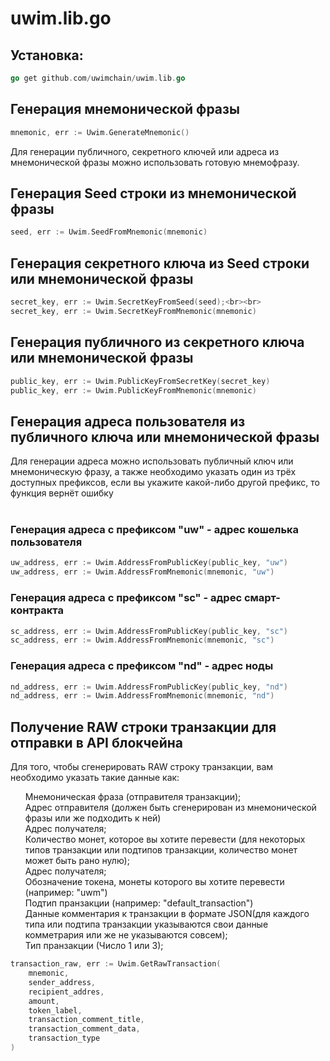 # uwim.lib.go

<h2>Установка:</h2> 

```go
go get github.com/uwimchain/uwim.lib.go
```

<h2>Генерация мнемонической фразы</h2>

```go
mnemonic, err := Uwim.GenerateMnemonic()
```

Для генерации публичного, секретного ключей или адреса из мнемонической фразы можно использовать готовую мнемофразу.

<h2>Генерация Seed строки из мнемонической фразы</h2>
  
```go
seed, err := Uwim.SeedFromMnemonic(mnemonic)
```
<h2>Генерация секретного ключа из Seed строки или мнемонической фразы</h2>

```go
secret_key, err := Uwim.SecretKeyFromSeed(seed);<br><br>
secret_key, err := Uwim.SecretKeyFromMnemonic(mnemonic)
```
<h2>Генерация публичного из секретного ключа или мнемонической фразы</h2>

```go
public_key, err := Uwim.PublicKeyFromSecretKey(secret_key)
public_key, err := Uwim.PublicKeyFromMnemonic(mnemonic)
```
<h2>Генерация адреса пользователя из публичного ключа или мнемонической фразы</h2>

Для генерации адреса можно использовать публичный ключ или мнемоническую фразу, а также необходимо указать один из трёх доступных префиксов, если вы укажите какой-либо другой префикс, то функция вернёт ошибку<br><br>

<h3>Генерация адреса с префиксом "uw" - адрес кошелька пользователя</h3>

```go
uw_address, err := Uwim.AddressFromPublicKey(public_key, "uw")
uw_address, err := Uwim.AddressFromMnemonic(mnemonic, "uw")
```
<h3>Генерация адреса с префиксом "sc" - адрес смарт-контракта</h3>

```go
sc_address, err := Uwim.AddressFromPublicKey(public_key, "sc")
sc_address, err := Uwim.AddressFromMnemonic(mnemonic, "sc")
```
<h3>Генерация адреса с префиксом "nd" - адрес ноды</h3>

```go
nd_address, err := Uwim.AddressFromPublicKey(public_key, "nd")
nd_address, err := Uwim.AddressFromMnemonic(mnemonic, "nd")
```
<h2>Получение RAW строки транзакции для отправки в API блокчейна</h2>

Для того, чтобы сгенерировать RAW строку транзакции, вам необходимо указать такие данные как:

<ul>
  Мнемоническая фраза (отправителя транзакции);<br>
  Адрес отправителя (должен быть сгенерирован из мнемонической фразы или же подходить к ней)<br>
  Адрес получателя;<br>
  Количество монет, которое вы хотите перевести (для некоторых типов транзакции или подтипов транзакции, количество монет может быть рано нулю);<br>
  Адрес получателя;<br>
  Обозначение токена, монеты которого вы хотите перевести (например: "uwm")<br>
  Подтип пранзакции (например: "default_transaction")<br>
  Данные комментария к транзакции в формате JSON(для каждого типа или подтипа транзакции указываются свои данные комметрария или же не указываются совсем);<br>
  Тип пранзакции (Число 1 или 3);
</ul>
  
```go
transaction_raw, err := Uwim.GetRawTransaction(
    mnemonic,
    sender_address,
    recipient_addres,
    amount,
    token_label,
    transaction_comment_title,
    transaction_comment_data,
    transaction_type
)
```
